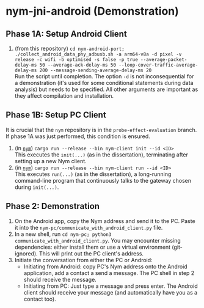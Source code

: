 # nym-jni-android (Demonstration)

## Phase 1A: Setup Android Client

1. (from this repository) `cd nym-android-port; ./collect_android_data_phy_adbusb.sh -a arm64-v8a -d pixel -v release -c wifi -b optimised -s false -p true --average-packet-delay-ms 50 --average-ack-delay-ms 50 --loop-cover-traffic-average-delay-ms 200 --message-sending-average-delay-ms 20`\
   Run the script until completion. The option `-d` is not inconsequential for a demonstration (it's used for some conditional statements during data analysis) but needs to be specified. All other arguments are important as they affect compilation and installation.

## Phase 1B: Setup PC Client

It is crucial that the `nym` repository is in the `probe-effect-evaluation` branch. If phase 1A was just performed, this condition is ensured.

1. (in [`nym`](https://github.com/jackykwe/nym)) `cargo run --release --bin nym-client init --id <ID>`\
   This executes the `init(...)` (as in the dissertation), terminating after setting up a new Nym client.
2. (in [`nym`](https://github.com/jackykwe/nym)) `cargo run --release --bin nym-client run --id <ID>`\
   This executes `run(...)` (as in the dissertation), a long-running command-line program that continuously talks to the gateway chosen during `init(...)`.

## Phase 2: Demonstration

1. On the Android app, copy the Nym address and send it to the PC. Paste it into the `nym-pc/communicate_with_android_client.py` file.
2. In a new shell, run `cd nym-pc; python3 communicate_with_android_client.py`. You may encounter missing dependencies: either install them or use a virtual environment (git-ignored). This will print out the PC client's address.
3. Initiate the conversation from either the PC or Android:
   - Initiating from Android: copy PC's Nym address onto the Android application, add a contact a send a message. The PC shell in step 2 should receive the message.
   - Initiating from PC: Just type a message and press enter. The Android client should receive your message (and automatically have you as a contact too).
